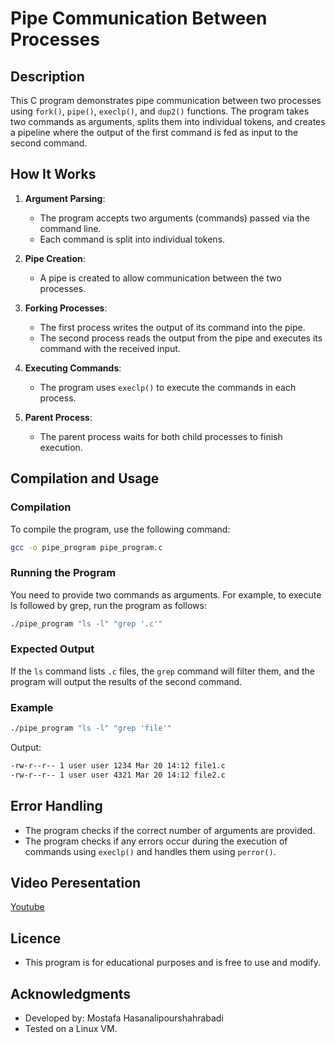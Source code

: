 # Pipe Communication Between Processes

## Description

This C program demonstrates pipe communication between two processes using `fork()`, `pipe()`, `execlp()`, and `dup2()` functions. The program takes two commands as arguments, splits them into individual tokens, and creates a pipeline where the output of the first command is fed as input to the second command.


## How It Works
1. **Argument Parsing**: 
   - The program accepts two arguments (commands) passed via the command line.
   - Each command is split into individual tokens.
   
2. **Pipe Creation**: 
   - A pipe is created to allow communication between the two processes.
   
3. **Forking Processes**:
   - The first process writes the output of its command into the pipe.
   - The second process reads the output from the pipe and executes its command with the received input.
   
4. **Executing Commands**: 
   - The program uses `execlp()` to execute the commands in each process.

5. **Parent Process**: 
   - The parent process waits for both child processes to finish execution.

## Compilation and Usage

### Compilation
To compile the program, use the following command:

```bash
gcc -o pipe_program pipe_program.c
```


### Running the Program
You need to provide two commands as arguments. For example, to execute ls followed by grep, run the program as follows:

```bash
./pipe_program "ls -l" "grep '.c'"
```

### Expected Output
If the `ls` command lists `.c` files, the `grep` command will filter them, and the program will output the results of the second command.

### Example
```bash
./pipe_program "ls -l" "grep 'file'"
```
Output:
```bash
-rw-r--r-- 1 user user 1234 Mar 20 14:12 file1.c
-rw-r--r-- 1 user user 4321 Mar 20 14:12 file2.c
```

## Error Handling
- The program checks if the correct number of arguments are provided.
- The program checks if any errors occur during the execution of commands using `execlp()` and handles them using `perror()`.

## Video Peresentation
[Youtube](https://youtu.be/c1SODPgvzO4)

## Licence
 - This program is for educational purposes and is free to use and modify.

## Acknowledgments

- Developed by: Mostafa Hasanalipourshahrabadi
- Tested on a Linux VM.


